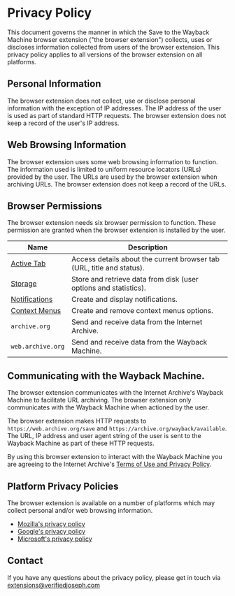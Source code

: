 # Privacy Policy

This document governs the manner in which the Save to the Wayback Machine browser extension ("the browser extension") collects, uses or discloses information collected from users of the browser extension. This privacy policy applies to all versions of the browser extension on all platforms.

## Personal Information
The browser extension does not collect, use or disclose personal information with the exception of IP addresses. The IP address of the user is used as part of standard HTTP requests. The browser extension does not keep a record of the user's IP address.

## Web Browsing Information

The browser extension uses some web browsing information to function. The information used is limited to uniform resource locators (URLs) provided by the user. The URLs are used by the browser extension when archiving URLs. The browser extension does not keep a record of the URLs.

## Browser Permissions

The browser extension needs six browser permission to function. These permission are granted when the browser extension is installed by the user.

Name | Description
------ | ------
[Active Tab](https://developer.mozilla.org/en-US/docs/Mozilla/Add-ons/WebExtensions/manifest.json/permissions#activeTab_permission) | Access details about the current browser tab (URL, title and status).
[Storage](https://developer.mozilla.org/en-US/docs/Mozilla/Add-ons/WebExtensions/API/storage) | Store and retrieve data from disk (user options and statistics).
[Notifications](https://developer.mozilla.org/en-US/docs/Mozilla/Add-ons/WebExtensions/API/notifications) | Create and display notifications.
[Context Menus](https://developer.mozilla.org/en-US/docs/Mozilla/Add-ons/WebExtensions/API/menus) | Create and remove context menus options.
`archive.org` | Send and receive data from the Internet Archive.
`web.archive.org` | Send and receive data from the Wayback Machine.

## Communicating with the Wayback Machine.

The browser extension communicates with the Internet Archive's Wayback Machine to facilitate URL archiving. The browser extension only communicates with the Wayback Machine when actioned by the user.

The browser extension makes HTTP requests to `https://web.archive.org/save` and `https://archive.org/wayback/available`. The URL, IP address and user agent string of the user is sent to the Wayback Machine as part of these HTTP requests. 

By using this browser extension to interact with the Wayback Machine you are agreeing to the Internet Archive's [Terms of Use and Privacy Policy](https://archive.org/about/terms.php).

## Platform Privacy Policies

The browser extension is available on a number of platforms which may collect personal and/or web browsing information.
* [Mozilla's privacy policy](https://www.mozilla.org/en-US/privacy/)
* [Google's privacy policy](https://www.google.com/intl/en/policies/privacy/)
* [Microsoft's privacy policy](https://privacy.microsoft.com/en-US/privacystatement)

## Contact

If you have any questions about the privacy policy, please get in touch via [extensions@verifiedjoseph.com](mailto:extensions@verifiedjoseph.com)
